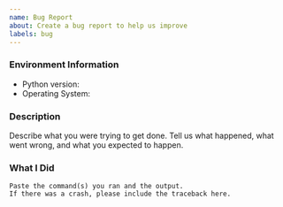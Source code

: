 ```yaml
---
name: Bug Report
about: Create a bug report to help us improve
labels: bug
---
```


<!-- Please search existing issues to avoid creating duplicates. -->

### Environment Information

-   Python version:
-   Operating System:

### Description

Describe what you were trying to get done.
Tell us what happened, what went wrong, and what you expected to happen.

### What I Did

```
Paste the command(s) you ran and the output.
If there was a crash, please include the traceback here.
```
